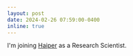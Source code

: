 ```yaml
---
layout: post
date: 2024-02-26 07:59:00-0400
inline: true
---
```


I'm joining [Haiper](https://haiper.ai) as a Research Scientist.